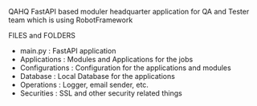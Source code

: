 QAHQ
FastAPI based moduler headquarter application for QA and Tester team which is using RobotFramework

FILES and FOLDERS
- main.py : FastAPI application
- Applications : Modules and Applications for the jobs
- Configurations : Configuration for the applications and modules
- Database : Local Database for the applications
- Operations : Logger, email sender, etc.
- Securities : SSL and other security related things
